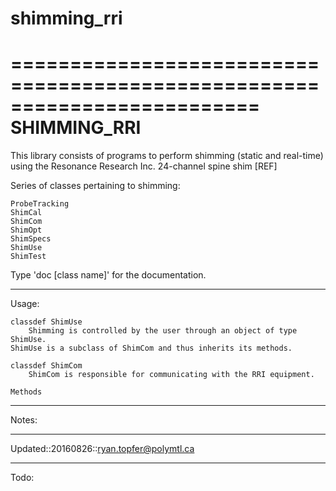 # shimming_rri

=========================================================================
SHIMMING_RRI
=========================================================================

This library consists of programs to perform shimming (static and real-time)
using the Resonance Research Inc. 24-channel spine shim [REF]

Series of classes pertaining to shimming:

    ProbeTracking
    ShimCal
    ShimCom
    ShimOpt
    ShimSpecs
    ShimUse
    ShimTest 

Type 'doc [class name]' for the documentation.


-------------------------------------------------------------------------
Usage:
    
    classdef ShimUse
        Shimming is controlled by the user through an object of type ShimUse.
    ShimUse is a subclass of ShimCom and thus inherits its methods.

    classdef ShimCom
        ShimCom is responsible for communicating with the RRI equipment.

    Methods

-------------------------------------------------------------------------
Notes:

-------------------------------------------------------------------------
Updated::20160826::ryan.topfer@polymtl.ca


-------------------------------------------------------------------------
Todo:

